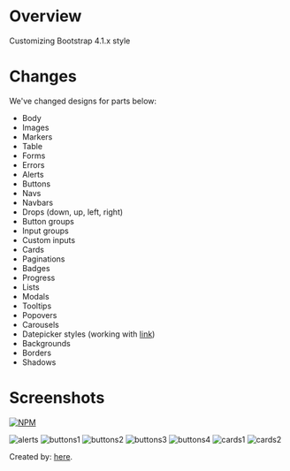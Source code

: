 # Overview

Customizing Bootstrap 4.1.x style

# Changes

We've changed designs for parts below:

* Body
* Images
* Markers
* Table
* Forms
* Errors
* Alerts
* Buttons
* Navs
* Navbars
* Drops (down, up, left, right)
* Button groups
* Input groups
* Custom inputs
* Cards
* Paginations
* Badges
* Progress
* Lists
* Modals
* Tooltips
* Popovers
* Carousels
* Datepicker styles (working with [link](https://github.com/uxsolutions/bootstrap-datepicker))
* Backgrounds
* Borders
* Shadows

# Screenshots

[![NPM](https://nodei.co/npm/tjdbs4.png?mini=true)](https://nodei.co/npm/tjdbs4/)

![alerts](../images/alerts.png)
![buttons1](../images/buttons1.png)
![buttons2](../images/buttons2.png)
![buttons3](../images/buttons3.png)
![buttons4](../images/buttons4.png)
![cards1](../images/cards1.png)
![cards2](../images/cards2.png)

Created by: [here](https://tjd-studio.com).